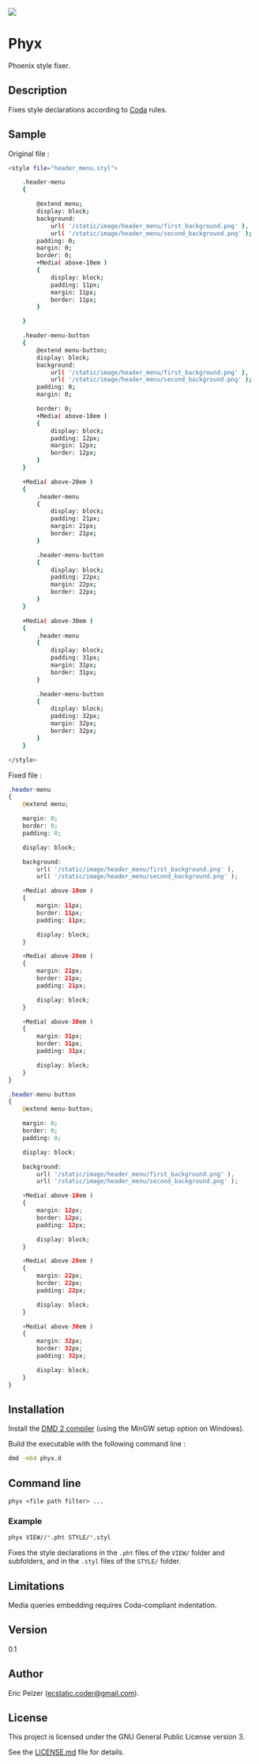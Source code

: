![](https://github.com/senselogic/PHYX/blob/master/LOGO/phyx.png)

# Phyx

Phoenix style fixer.

## Description

Fixes style declarations according to [Coda](https://github.com/senselogic/CODA) rules.

## Sample

Original file :

```bash
<style file="header_menu.styl">

    .header-menu
    {

        @extend menu;
        display: block;
        background:
            url( '/static/image/header_menu/first_background.png' ),
            url( '/static/image/header_menu/second_background.png' );
        padding: 0;
        margin: 0;
        border: 0;
        +Media( above-10em )
        {
            display: block;
            padding: 11px;
            margin: 11px;
            border: 11px;
        }

    }

    .header-menu-button
    {
        @extend menu-button;
        display: block;
        background:
            url( '/static/image/header_menu/first_background.png' ),
            url( '/static/image/header_menu/second_background.png' );
        padding: 0;
        margin: 0;

        border: 0;
        +Media( above-10em )
        {
            display: block;
            padding: 12px;
            margin: 12px;
            border: 12px;
        }
    }

    +Media( above-20em )
    {
        .header-menu
        {
            display: block;
            padding: 21px;
            margin: 21px;
            border: 21px;
        }

        .header-menu-button
        {
            display: block;
            padding: 22px;
            margin: 22px;
            border: 22px;
        }
    }

    +Media( above-30em )
    {
        .header-menu
        {
            display: block;
            padding: 31px;
            margin: 31px;
            border: 31px;
        }

        .header-menu-button
        {
            display: block;
            padding: 32px;
            margin: 32px;
            border: 32px;
        }
    }

</style>
```

Fixed file :

```php
.header-menu
{
    @extend menu;

    margin: 0;
    border: 0;
    padding: 0;

    display: block;

    background:
        url( '/static/image/header_menu/first_background.png' ),
        url( '/static/image/header_menu/second_background.png' );

    +Media( above-10em )
    {
        margin: 11px;
        border: 11px;
        padding: 11px;

        display: block;
    }

    +Media( above-20em )
    {
        margin: 21px;
        border: 21px;
        padding: 21px;

        display: block;
    }

    +Media( above-30em )
    {
        margin: 31px;
        border: 31px;
        padding: 31px;

        display: block;
    }
}

.header-menu-button
{
    @extend menu-button;

    margin: 0;
    border: 0;
    padding: 0;

    display: block;

    background:
        url( '/static/image/header_menu/first_background.png' ),
        url( '/static/image/header_menu/second_background.png' );

    +Media( above-10em )
    {
        margin: 12px;
        border: 12px;
        padding: 12px;

        display: block;
    }

    +Media( above-20em )
    {
        margin: 22px;
        border: 22px;
        padding: 22px;

        display: block;
    }

    +Media( above-30em )
    {
        margin: 32px;
        border: 32px;
        padding: 32px;

        display: block;
    }
}
```

## Installation

Install the [DMD 2 compiler](https://dlang.org/download.html) (using the MinGW setup option on Windows).

Build the executable with the following command line :

```bash
dmd -m64 phyx.d
```

## Command line

```
phyx <file path filter> ...
```

### Example

```bash
phyx VIEW//*.pht STYLE/*.styl
```

Fixes the style declarations in the `.pht` files of the `VIEW/` folder and subfolders,
and in the `.styl` files of the `STYLE/` folder.

## Limitations

Media queries embedding requires Coda-compliant indentation.

## Version

0.1

## Author

Eric Pelzer (ecstatic.coder@gmail.com).

## License

This project is licensed under the GNU General Public License version 3.

See the [LICENSE.md](LICENSE.md) file for details.
